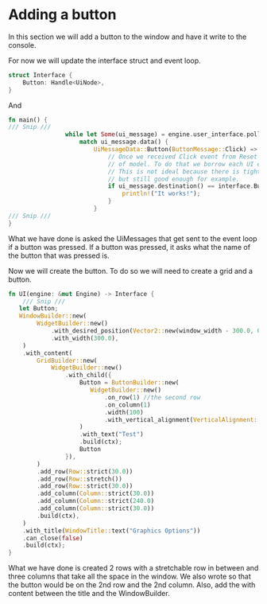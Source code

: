 # Adding a button

In this section we will add a button to the window and have it 
write to the console.

For now we will update the interface struct and event loop.

```rust
struct Interface {
    Button: Handle<UiNode>,
}
```

And

```rust
fn main() {
/// Snip ///
                while let Some(ui_message) = engine.user_interface.poll_message() {
                    match ui_message.data() {
                        UiMessageData::Button(ButtonMessage::Click) => {
                            // Once we received Click event from Reset button, we have to reset angle and scale
                            // of model. To do that we borrow each UI element in engine and set its value directly.
                            // This is not ideal because there is tight coupling between UI code and model values,
                            // but still good enough for example.
                            if ui_message.destination() == interface.Button {
                                println!("It works!");
                            }
                        }
/// Snip ///
}
```

What we have done is asked the UiMessages that get sent to the event loop if a button was pressed.
If a button was pressed, it asks what the name of the button that was pressed is.

Now we will create the button. To do so we will need to create a grid and a button.

```rust
fn UI(engine: &mut Engine) -> Interface {
    /// Snip ///
   let Button;
   WindowBuilder::new(
        WidgetBuilder::new()
            .with_desired_position(Vector2::new(window_width - 300.0, 0.0))
            .with_width(300.0),
    )
    .with_content(
        GridBuilder::new(
            WidgetBuilder::new()
                .with_child({
                    Button = ButtonBuilder::new(
                       WidgetBuilder::new()
                           .on_row(1) //the second row
                           .on_column(1)
                           .width(100)
                           .with_vertical_alignment(VerticalAlignment::Center),
                    )
                    .with_text("Test")
                    .build(ctx);
                    Button
                }),
        )
        .add_row(Row::strict(30.0))
        .add_row(Row::stretch())
        .add_row(Row::strict(30.0))
        .add_column(Column::strict(30.0))
        .add_column(Column::strict(240.0)
        .add_column(Column::strict(30.0))
        .build(ctx),
    )
    .with_title(WindowTitle::text("Graphics Options"))
    .can_close(false)
    .build(ctx);
}
```

What we have done is created 2 rows with a stretchable row in between and three columns that take all the space in the window.
We also wrote so that the button would be on the 2nd row and the 2nd column. Also, add the with content between the title and 
the WindowBuilder.
